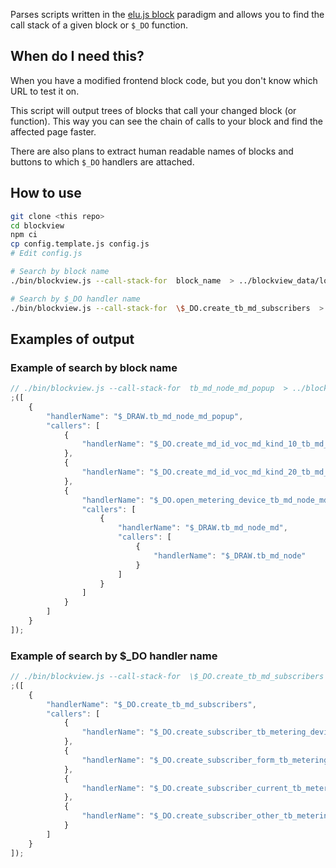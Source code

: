 
Parses scripts written in the [elu.js block](https://github.com/do-/elu.js/wiki/show_block) paradigm and allows you to find the call stack of a given block or `$_DO` function.


## When do I need this?

When you have a modified frontend block code, but you don't know which URL to test it on.

This script will output trees of blocks that call your changed block (or function). This way you can see the chain of calls to your block and find the affected page faster.

There are also plans to extract human readable names of blocks and buttons to which `$_DO` handlers are attached.


## How to use

```sh
git clone <this repo>
cd blockview
npm ci
cp config.template.js config.js
# Edit config.js

# Search by block name
./bin/blockview.js --call-stack-for  block_name  > ../blockview_data/log.js

# Search by $_DO handler name
./bin/blockview.js --call-stack-for  \$_DO.create_tb_md_subscribers  > ../blockview_data/log.js
```


## Examples of output

### Example of search by block name

```js
// ./bin/blockview.js --call-stack-for  tb_md_node_md_popup  > ../blockview_data/log.js
;([
    {
        "handlerName": "$_DRAW.tb_md_node_md_popup",
        "callers": [
            {
                "handlerName": "$_DO.create_md_id_voc_md_kind_10_tb_md_node"
            },
            {
                "handlerName": "$_DO.create_md_id_voc_md_kind_20_tb_md_node"
            },
            {
                "handlerName": "$_DO.open_metering_device_tb_md_node_md",
                "callers": [
                    {
                        "handlerName": "$_DRAW.tb_md_node_md",
                        "callers": [
                            {
                                "handlerName": "$_DRAW.tb_md_node"
                            }
                        ]
                    }
                ]
            }
        ]
    }
]);
```


### Example of search by $_DO handler name

```js
// ./bin/blockview.js --call-stack-for  \$_DO.create_tb_md_subscribers  > ../blockview_data/log.js
;([
    {
        "handlerName": "$_DO.create_tb_md_subscribers",
        "callers": [
            {
                "handlerName": "$_DO.create_subscriber_tb_metering_device"
            },
            {
                "handlerName": "$_DO.create_subscriber_form_tb_metering_device"
            },
            {
                "handlerName": "$_DO.create_subscriber_current_tb_metering_device"
            },
            {
                "handlerName": "$_DO.create_subscriber_other_tb_metering_device"
            }
        ]
    }
]);
```


